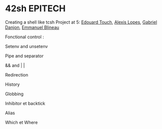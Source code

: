 # 42sh EPITECH

Creating a shell like tcsh
Project at 5: <a href="https://github.com/Eydou">Edouard Touch</a>, <a href="https://github.com/LopesAlexis">Alexis Lopes</a>, <a href="https://github.com/Sharkigamers">Gabriel Danjon</a>, <a href="https://github.com/Manub123">Emmanuel Blineau</a>

Fonctional control :

Setenv and unsetenv​

Pipe and separator​

&& and | |​

Redirection​

History​

Globbing​

Inhibitor et backtick​

Alias​

Which et Where​
